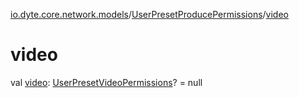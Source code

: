 [io.dyte.core.network.models](../index.md)/[UserPresetProducePermissions](index.md)/[video](video.md)

# video


val [video](video.md): [UserPresetVideoPermissions](../-user-preset-video-permissions/index.md)? = null
